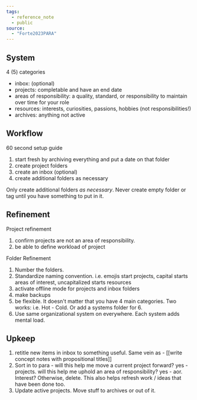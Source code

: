 ```yaml
---
tags:
  - reference_note
  - public
source:
  - "Forte2023PARA"
---
```

## System
4 (5) categories
- inbox: (optional)
- projects: completable and have an end date
- areas of responsibility: a quality, standard, or responsibility to maintain over time for your role
- resources: interests, curiosities, passions, hobbies (not responsibilities!)
- archives: anything not active
## Workflow
60 second setup guide
1. start fresh by archiving everything and put a date on that folder
2. create project folders
3. create an inbox (optional)
4. create additional folders as necessary

Only create additional folders *as necessary*. Never create empty folder or tag until you have something to put in it.
## Refinement

Project refinement
1. confirm projects are not an area of responsibility. 
2. be able to define workload of project

Folder Refinement
1. Number the folders.
2. Standardize naming convention. i.e. emojis start projects, capital starts areas of interest, uncapitalized starts resources
3. activate offline mode for projects and inbox folders
4. make backups
5. be flexible. It doesn't matter that you have 4 main categories. Two works: i.e. Hot - Cold. Or add a systems folder for 6.
6. Use same organizational system on everywhere. Each system adds mental load.
## Upkeep
1. retitle new items in inbox to something useful. Same vein as -  [[write concept notes with propositional titles]]
2. Sort in to para - will this help me move a current project forward? yes - projects. will this help me uphold an area of responsibility? yes - aor. Interest? Otherwise, delete. This also helps refresh work / ideas that have been done too.
3. Update active projects. Move stuff to archives or out of it.